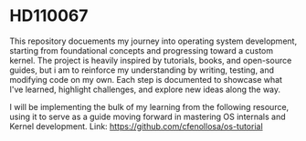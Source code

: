 # HD110067


This repository docuements my journey into operating system development, starting from foundational concepts and progressing toward a custom kernel. The project is heavily inspired by tutorials, books, and open-source guides, but i am to reinforce my understanding by writing, testing, and modifying code on my own. Each step is documented to showcase what I've learned, highlight challenges, and explore new ideas along the way.

I will be implementing the bulk of my learning from the following resource, using it to serve as a guide moving forward in mastering OS internals and Kernel development.
Link: https://github.com/cfenollosa/os-tutorial
